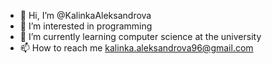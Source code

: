 - 👋 Hi, I’m @KalinkaAleksandrova
- 👀 I’m interested in programming
- 🌱 I’m currently learning computer science at the university
- 📫 How to reach me kalinka.aleksandrova96@gmail.com


<!---
KalinkaAleksandrova/KalinkaAleksandrova is a ✨ special ✨ repository because its `README.md` (this file) appears on your GitHub profile.
You can click the Preview link to take a look at your changes.
--->

